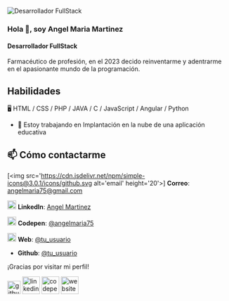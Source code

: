 ![Desarrollador FullStack](https://github.com/angelmaria/angelmaria/blob/main/AM_banner_bg4.png)
### Hola 👋, soy Angel Maria Martinez
#### Desarrollador FullStack

Farmacéutico de profesión, en el 2023 decido reinventarme y adentrarme en el apasionante mundo de la programación. 

## Habilidades

🖥️ HTML /  CSS / PHP / JAVA / C / JavaScript / Angular / Python

- 🔭 Estoy trabajando en Implantación en la nube de una aplicación educativa 

## 📫 Cómo contactarme

[<img src='https://cdn.jsdelivr.net/npm/simple-icons@3.0.1/icons/github.svg alt='email' height='20'>] **Correo**: [angelmaria75@gmail.com](mailto:tu.angelmaria75@gmail.com)

[<img src='https://cdn.jsdelivr.net/npm/simple-icons@3.0.1/icons/linkedin.svg' alt='linkedin' height='20'>](https://www.linkedin.com/in/angelmariamartinez/) **LinkedIn**: [Angel Martinez]([https://linkedin.com/in/tu-perfil](https://www.linkedin.com/in/angelmariamartinez/))

[<img src='https://cdn.jsdelivr.net/npm/simple-icons@3.0.1/icons/codepen.svg' alt='codepen' height='20'>](https://codepen.io/angelmaria75) **Codepen**: [@angelmaria75](https://twitter.com/tu_usuario)

[<img src='https://cdn.jsdelivr.net/npm/simple-icons@3.0.1/icons/icloud.svg' alt='website' height='20'>](www.martalweb.com) **Web**: [@tu_usuario](https://www.martalweb.com)
- **Github**: [@tu_usuario](https://www.martalweb.com)

¡Gracias por visitar mi perfil!

[<img src='https://cdn.jsdelivr.net/npm/simple-icons@3.0.1/icons/github.svg' alt='github' height='30'>](https://github.com/angelmaria)
[<img src='https://cdn.jsdelivr.net/npm/simple-icons@3.0.1/icons/linkedin.svg' alt='linkedin' height='40'>](https://www.linkedin.com/in/angelmariamartinez/)
[<img src='https://cdn.jsdelivr.net/npm/simple-icons@3.0.1/icons/codepen.svg' alt='codepen' height='40'>](https://codepen.io/angelmaria75)
[<img src='https://cdn.jsdelivr.net/npm/simple-icons@3.0.1/icons/icloud.svg' alt='website' height='40'>](www.martalweb.com)

      

<!--
**angelmaria/angelmaria** is a ✨ _special_ ✨ repository because its `README.md` (this file) appears on your GitHub profile.

Here are some ideas to get you started:

- 🔭 I’m currently working on ...
- 🌱 I’m currently learning ...
- 👯 I’m looking to collaborate on ...
- 🤔 I’m looking for help with ...
- 💬 Ask me about ...
- 📫 How to reach me: ...
- 😄 Pronouns: ...
- ⚡ Fun fact: ...
-->
